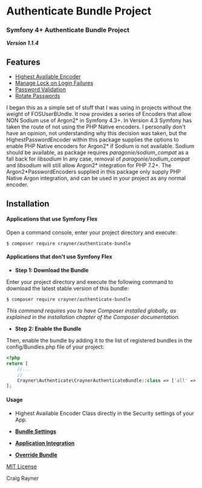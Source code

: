 # Authenticate Bundle Project
### Symfony 4+ Authenticate Bundle Project

___Version 1.1.4___

## Features
* [Highest Available Encoder](Documents/HighestAvailablePasswordEncoder.md)
* [Manage Lock on Login Failures](Documents/ManageFailures.md)
* [Password Validation](Documents/PasswordValidation.md)
* [Rotate Passwords](Documents/RotatePasswords.md)

I began this as a simple set of stuff that I was using in projects without the weight of FOSUserBUndle.  It now provides a series of Encoders that allow NON Sodium use of Argon2* in Symfony 4.3+.  In Version 4.3 Symfony has taken the route of not using the PHP Native encoders.  I personally don't have an opinion, not understanding why this decision was taken, but the HighestPasswordEncoder within this package supplies the options to enable PHP Native encoders for Argon2* if Sodium is not available.  Sodium should be available, as package requires _paragonie/sodium_compat_ as a fall back for _libsodium_  In any case, removal of _paragonie/sodium_compat_ and _libsodium_ will still allow Argon2* integration for PHP 7.2+.  The Argon2*PasswordEncoders supplied in this package only supply PHP Native Argon integration, and can be used in your project as any normal encoder.

## Installation
#### Applications that use Symfony Flex
Open a command console, enter your project directory and execute:

```console
$ composer require crayner/authenticate-bundle
```

#### Applications that don't use Symfony Flex
* __Step 1: Download the Bundle__

Enter your project directory and execute the following command to download the latest stable version of this bundle:

```console
$ composer require crayner/authenticate-bundle
```

_This command requires you to have Composer installed globally, as explained in the installation chapter of the Composer documentation._

* __Step 2: Enable the Bundle__

Then, enable the bundle by adding it to the list of registered bundles in the config/Bundles.php file of your project:
```php
<?php
return [
    //...
    //
    Crayner\Authenticate\CraynerAuthenticateBundle::class => ['all' => true],
];
```

#### Usage
* Highest Available Encoder Class directly in the Security settings of your App.

* __[Bundle Settings](Documents/BundleSettings.md)__
* __[Application Integration](Documents/AppIntegration.md)__
* __[Override Bundle](Documents/OverrideBundle.md)__

[MIT License](LICENSE.md)


Craig Rayner
